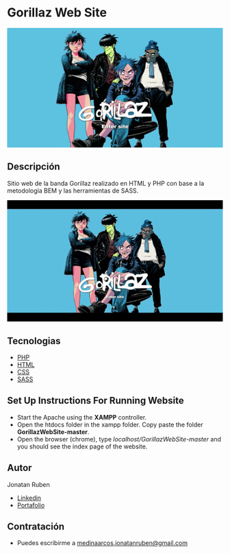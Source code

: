 # Gorillaz Web Site
![Screen Shot](img/screenshot.png)

## Descripción
Sitio web de la banda Gorillaz realizado en HTML y PHP con base a la metodología BEM y las herramientas de SASS.  

![Screen Shot](img/screenshot.gif)

## Tecnologias
* [PHP](https://www.php.net/docs.php)
* [HTML](https://www.w3schools.com/html/default.asp)
* [CSS](https://www.w3schools.com/css/default.asp)
* [SASS](https://sass-lang.com/)

## Set Up Instructions For Running Website
- Start the Apache using the **XAMPP** controller.
- Open the htdocs folder in the xampp folder. Copy paste the folder **GorillazWebSite-master**.
- Open the browser (chrome), type *localhost/GorillazWebSite-master* and you should see the index page of the website.

## Autor 
Jonatan Ruben
* [Linkedin](https://www.linkedin.com/in/medinajonatan45/)
* [Portafolio](https://medinajonatan45.github.io/MyPortfolio/)

## Contratación
* Puedes escribirme a medinaarcos.jonatanruben@gmail.com